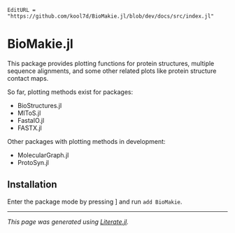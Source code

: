 ```@meta
EditURL = "https://github.com/kool7d/BioMakie.jl/blob/dev/docs/src/index.jl"
```

# BioMakie.jl

This package provides plotting functions for protein structures, multiple sequence alignments, and some
other related plots like protein structure contact maps.

So far, plotting methods exist for packages:
- BioStructures.jl
- MIToS.jl
- FastaIO.jl
- FASTX.jl

Other packages with plotting methods in development:
- MolecularGraph.jl
- ProtoSyn.jl


## Installation

Enter the package mode by pressing ] and run `add BioMakie`.

---

*This page was generated using [Literate.jl](https://github.com/fredrikekre/Literate.jl).*

